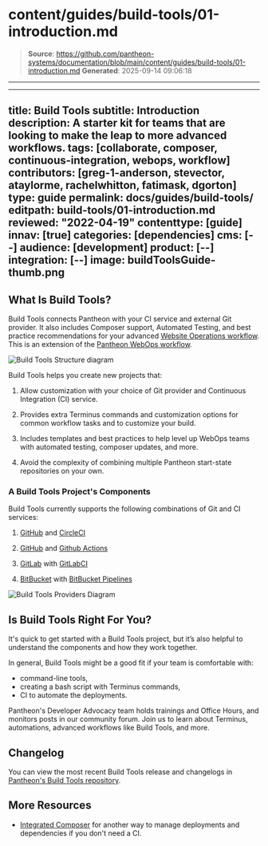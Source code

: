 # content/guides/build-tools/01-introduction.md

> **Source**: https://github.com/pantheon-systems/documentation/blob/main/content/guides/build-tools/01-introduction.md
> **Generated**: 2025-09-14 09:06:18

---

---
title: Build Tools
subtitle: Introduction
description: A starter kit for teams that are looking to make the leap to more advanced workflows.
tags: [collaborate, composer, continuous-integration, webops, workflow]
contributors:
  [greg-1-anderson, stevector, ataylorme, rachelwhitton, fatimask, dgorton]
type: guide
permalink: docs/guides/build-tools/
editpath: build-tools/01-introduction.md
reviewed: "2022-04-19"
contenttype: [guide]
innav: [true]
categories: [dependencies]
cms: [--]
audience: [development]
product: [--]
integration: [--]
image: buildToolsGuide-thumb.png
---

## What Is Build Tools?

Build Tools connects Pantheon with your CI service and external Git provider. It also includes Composer support, Automated Testing, and best practice recommendations for your advanced [Website Operations workflow](https://pantheon.io/webops). This is an extension of the [Pantheon WebOps workflow](/pantheon-workflow).

![Build Tools Structure diagram ](../../../images/pr-workflow/build-tools-structure-diagram.png)

Build Tools helps you create new projects that:

1. Allow customization with your choice of Git provider and Continuous Integration (CI) service.

1. Provides extra Terminus commands and customization options for common workflow tasks and to customize your build.

1. Includes templates and best practices to help level up WebOps teams with automated testing, composer updates, and more.

1. Avoid the complexity of combining multiple Pantheon start-state repositories on your own.

### A Build Tools Project's Components

Build Tools currently supports the following combinations of Git and CI services:

1. [<Icon icon="github"/> GitHub](https://github.com) and [CircleCI](https://circleci.com/)

1. [<Icon icon="github"/> GitHub](https://github.com) and [Github Actions](https://github.com/features/actions)

1. [<Icon icon="gitlab"/> GitLab](https://about.gitlab.com) with [GitLabCI](https://about.gitlab.com/product/continuous-integration/)

1. [<Icon icon="bitbucket"/> BitBucket](https://bitbucket.org/product/) with [BitBucket Pipelines](https://bitbucket.org/product/features/pipelines)

![Build Tools Providers Diagram](../../../images/pr-workflow/build-tools-provider-diagram.png)

## Is Build Tools Right For You?

It's quick to get started with a Build Tools project, but it’s also helpful to understand the components and how they work together.

In general, Build Tools might be a good fit if your team is comfortable with:

- command-line tools,
- creating a bash script with Terminus commands,
- CI to automate the deployments.

<Enablement title="Developer Resources" link="https://pantheon.io/learn-pantheon">

Pantheon's Developer Advocacy team holds trainings and Office Hours, and monitors posts in our community forum. Join us to learn about Terminus, automations, advanced workflows like Build Tools, and more.

</Enablement>

## Changelog

You can view the most recent Build Tools release and changelogs in [Pantheon's Build Tools repository](https://github.com/pantheon-systems/terminus-build-tools-plugin/releases).

## More Resources

- [Integrated Composer](/guides/integrated-composer) for another way to manage deployments and dependencies if you don't need a CI.
